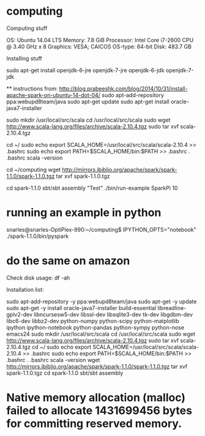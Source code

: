 # computing

Computing stuff

OS: Ubuntu 14.04 LTS
Memory: 7.8 GiB
Processor: Intel Core i7-2600 CPU @ 3.40 GHz x 8
Graphics: VESA; CAICOS
OS-type: 64-bit
Disk: 483.7 GB

Installing stuff

sudo apt-get install openjdk-6-jre openjdk-7-jre openjdk-6-jdk openjdk-7-jdk

** instructions from: http://blog.prabeeshk.com/blog/2014/10/31/install-apache-spark-on-ubuntu-14-dot-04/
sudo apt-add-repository ppa:webupd8team/java
sudo apt-get update
sudo apt-get install oracle-java7-installer


sudo mkdir /usr/local/src/scala
cd /usr/local/src/scala
sudo wget http://www.scala-lang.org/files/archive/scala-2.10.4.tgz
sudo tar xvf scala-2.10.4.tgz

cd ~/
sudo echo export SCALA_HOME=/usr/local/src/scala/scala-2.10.4 >> .bashrc
sudo echo export PATH=\$SCALA_HOME/bin:\$PATH >> .bashrc
. .bashrc
scala -version

cd ~/computing
wget http://mirrors.ibiblio.org/apache/spark/spark-1.1.0/spark-1.1.0.tgz
tar xvf spark-1.1.0.tgz 

cd spark-1.1.0
sbt/sbt assembly
"Test"
./bin/run-example SparkPi 10

# running an example in python

snarles@snarles-OptiPlex-990:~/computing$ IPYTHON_OPTS="notebook" ./spark-1.1.0/bin/pyspark

# do the same on amazon

Check disk usage:
df -ah

Installation list:

sudo apt-add-repository -y ppa:webupd8team/java
sudo apt-get -y update
sudo apt-get -y install oracle-java7-installer build-essential libreadline-gplv2-dev libncursesw5-dev libssl-dev libsqlite3-dev tk-dev libgdbm-dev libc6-dev libbz2-dev python-numpy python-scipy python-matplotlib ipython ipython-notebook python-pandas python-sympy python-nose emacs24
sudo mkdir /usr/local/src/scala
cd /usr/local/src/scala
sudo wget http://www.scala-lang.org/files/archive/scala-2.10.4.tgz
sudo tar xvf scala-2.10.4.tgz
cd ~/
sudo echo export SCALA_HOME=/usr/local/src/scala/scala-2.10.4 >> .bashrc
sudo echo export PATH=\$SCALA_HOME/bin:\$PATH >> .bashrc
. .bashrc
scala -version
wget http://mirrors.ibiblio.org/apache/spark/spark-1.1.0/spark-1.1.0.tgz
tar xvf spark-1.1.0.tgz 
cd spark-1.1.0
sbt/sbt assembly

# Native memory allocation (malloc) failed to allocate 1431699456 bytes for committing reserved memory.




